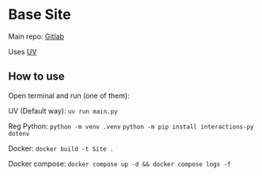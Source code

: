 # Base Site

Main repo: [Gitlab](https://gitlab.jmj30yt.xyz/jmj30/)

Uses [UV](https://github.com/astral-sh/uv)

## How to use

Open terminal and run (one of them):

UV (Default way):
`uv run main.py`

Reg Python:
`python -m venv .venv`
`python -m pip install interactions-py dotenv`

Docker:
`docker build -t Site .`

Docker compose:
`docker compose up -d && docker compose logs -f`
